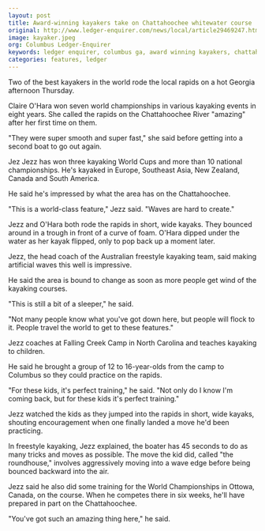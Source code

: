 ```yaml
---
layout: post
title: Award-winning kayakers take on Chattahoochee whitewater course
original: http://www.ledger-enquirer.com/news/local/article29469247.html
image: kayaker.jpeg
org: Columbus Ledger-Enquirer
keywords: ledger enquirer, columbus ga, award winning kayakers, chattahoochee river, whitewater express
categories: features, ledger
---
```


Two of the best kayakers in the world rode the local rapids on a hot Georgia afternoon Thursday.

<!--break-->

Claire O'Hara won seven world championships in various kayaking events in eight years. She called the rapids on the Chattahoochee River "amazing" after her first time on them.

"They were super smooth and super fast," she said before getting into a second boat to go out again.

Jez Jezz has won three kayaking World Cups and more than 10 national championships. He's kayaked in Europe, Southeast Asia, New Zealand, Canada and South America.

He said he's impressed by what the area has on the Chattahoochee.

"This is a world-class feature," Jezz said. "Waves are hard to create."

Jezz and O'Hara both rode the rapids in short, wide kayaks. They bounced around in a trough in front of a curve of foam. O'Hara dipped under the water as her kayak flipped, only to pop back up a moment later.

Jezz, the head coach of the Australian freestyle kayaking team, said making artificial waves this well is impressive.

He said the area is bound to change as soon as more people get wind of the kayaking courses.

"This is still a bit of a sleeper," he said.

"Not many people know what you've got down here, but people will flock to it. People travel the world to get to these features."

Jezz coaches at Falling Creek Camp in North Carolina and teaches kayaking to children.

He said he brought a group of 12 to 16-year-olds from the camp to Columbus so they could practice on the rapids.

"For these kids, it's perfect training," he said. "Not only do I know I'm coming back, but for these kids it's perfect training."

Jezz watched the kids as they jumped into the rapids in short, wide kayaks, shouting encouragement when one finally landed a move he'd been practicing.

In freestyle kayaking, Jezz explained, the boater has 45 seconds to do as many tricks and moves as possible. The move the kid did, called "the roundhouse," involves aggressively moving into a wave edge before being bounced backward into the air.

Jezz said he also did some training for the World Championships in Ottowa, Canada, on the course. When he competes there in six weeks, he'll have prepared in part on the Chattahoochee.

"You've got such an amazing thing here," he said.